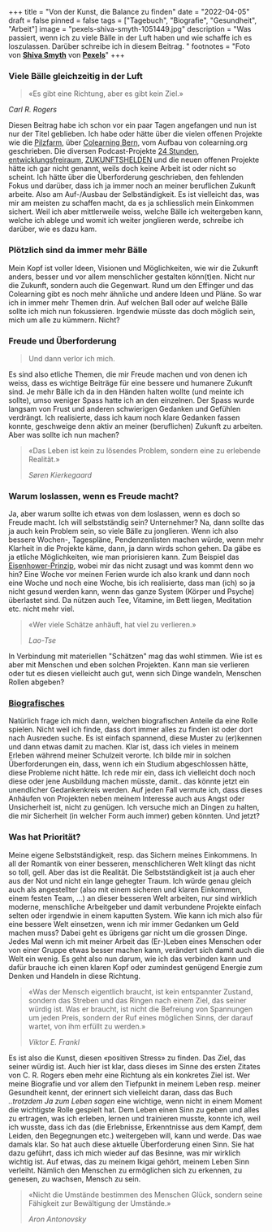 +++
title = "Von der Kunst, die Balance zu finden"
date = "2022-04-05"
draft = false
pinned = false
tags = ["Tagebuch", "Biografie", "Gesundheit", "Arbeit"]
image = "pexels-shiva-smyth-1051449.jpg"
description = "Was passiert, wenn ich zu viele Bälle in der Luft haben und wie schaffe ich es loszulassen. Darüber schreibe ich in diesem Beitrag. "
footnotes = "Foto von **[Shiva Smyth](https://www.pexels.com/de-de/@shiva-smyth-394854?utm_content=attributionCopyText&utm_medium=referral&utm_source=pexels)** von **[Pexels](https://www.pexels.com/de-de/foto/nahaufnahme-fotografie-von-gestapelten-steinen-1051449/?utm_content=attributionCopyText&utm_medium=referral&utm_source=pexels)**"
+++
### Viele Bälle gleichzeitig in der Luft

> «Es gibt eine Richtung, aber es gibt kein Ziel.»

 *Carl R. Rogers*

Diesen Beitrag habe ich schon vor ein paar Tagen angefangen und nun ist nur der Titel geblieben. Ich habe oder hätte über die vielen offenen Projekte wie die [Pilzfarm](https://www.pilzfarm.be), über [Colearning Bern](https://www.colearning.be), vom Aufbau von colearning.org geschrieben. Die diversen Podcast-Projekte [24 Stunden](https://www.24stunden.ch), [entwicklungsfreiraum](https://www.entwicklungsfreiraum.ch), [ZUKUNFTSHELDEN](https://www.zukunftshelden.ch/podcast) und die neuen offenen Projekte hätte ich gar nicht genannt, weils doch keine Arbeit ist oder nicht so scheint. Ich hätte über die Überforderung geschrieben, den fehlenden Fokus und darüber, dass ich ja immer noch an meiner beruflichen Zukunft arbeite. Also am Auf-/Ausbau der Selbständigkeit. Es ist vielleicht das, was mir am meisten zu schaffen macht, da es ja schliesslich mein Einkommen sichert. Weil ich aber mittlerweile weiss, welche Bälle ich weitergeben kann, welche ich ablege und womit ich weiter jonglieren werde, schreibe ich darüber, wie es dazu kam.  

### Plötzlich sind da immer mehr Bälle

Mein Kopf ist voller Ideen, Visionen und Möglichkeiten, wie wir die Zukunft anders, besser und vor allem menschlicher gestalten könn(t)en. Nicht nur die Zukunft, sondern auch die Gegenwart. Rund um den Effinger und das Colearning gibt es noch mehr ähnliche und andere Ideen und Pläne. So war ich in immer mehr Themen drin. Auf welchen Ball oder auf welche Bälle sollte ich mich nun fokussieren. Irgendwie müsste das doch möglich sein, mich um alle zu kümmern. Nicht? 

### Freude und Überforderung

> Und dann verlor ich mich.

Es sind also etliche Themen, die mir Freude machen und von denen ich weiss, dass es wichtige Beiträge für eine bessere und humanere Zukunft sind. Je mehr Bälle ich da in den Händen halten wollte (und meinte ich sollte), umso weniger Spass hatte ich an den einzelnen. Der Spass wurde langsam von Frust und anderen schwierigen Gedanken und Gefühlen verdrängt. Ich realisierte, dass ich kaum noch klare Gedanken fassen konnte, geschweige denn aktiv an meiner (beruflichen) Zukunft zu arbeiten. Aber was sollte ich nun machen? 

> «Das Leben ist kein zu lösendes Problem, sondern eine zu erlebende Realität.»
>
> *Søren Kierkegaard*

### Warum loslassen, wenn es Freude macht?

Ja, aber warum sollte ich etwas von dem loslassen, wenn es doch so Freude macht. Ich will selbstständig sein? Unternehmer? Na, dann sollte das ja auch kein Problem sein, so viele Bälle zu jonglieren. Wenn ich also bessere Wochen-, Tagespläne, Pendenzenlisten machen würde, wenn mehr Klarheit in die Projekte käme, dann, ja dann wirds schon gehen. Da gäbe es ja etliche Möglichkeiten, wie man priorisieren kann. Zum Beispiel das [Eisenhower-Prinzip](https://karrierebibel.de/eisenhower-prinzip/), wobei mir das nicht zusagt und was kommt denn wo hin? Eine Woche vor meinen Ferien wurde ich also krank und dann noch eine Woche und noch eine Woche, bis ich realisierte, dass man (ich) so ja nicht gesund werden kann, wenn das ganze System (Körper und Psyche) überlastet sind. Da nützen auch Tee, Vitamine, im Bett liegen, Meditation etc. nicht mehr viel. 

> «Wer viele Schätze anhäuft, hat viel zu verlieren.»
>
> *Lao-Tse*

In Verbindung mit materiellen "Schätzen" mag das wohl stimmen. Wie ist es aber mit Menschen und eben solchen Projekten. Kann man sie verlieren oder tut es diesen vielleicht auch gut, wenn sich Dinge wandeln, Menschen Rollen abgeben? 

### [Biografisches](https://www.bensblog.ch/tags/biografie/)

Natürlich frage ich mich dann, welchen biografischen Anteile da eine Rolle spielen. Nicht weil ich finde, dass dort immer alles zu finden ist oder dort nach Ausreden suche. Es ist einfach spannend, diese Muster zu (er)kennen und dann etwas damit zu machen. Klar ist, dass ich vieles in meinem Erleben während meiner Schulzeit verorte. Ich bilde mir in solchen Überforderungen ein, dass, wenn ich ein Studium abgeschlossen hätte, diese Probleme nicht hätte. Ich rede mir ein, dass ich vielleicht doch noch diese oder jene Ausbildung machen müsste, damit.. das könnte jetzt ein unendlicher Gedankenkreis werden. Auf jeden Fall vermute ich, dass dieses Anhäufen von Projekten neben meinem Interesse auch aus Angst oder Unsicherheit ist, nicht zu genügen. Ich versuche mich an Dingen zu halten, die mir Sicherheit (in welcher Form auch immer) geben könnten. Und jetzt?

### Was hat Priorität?

Meine eigene Selbstständigkeit, resp. das Sichern meines Einkommens. In all der Romantik von einer besseren, menschlicheren Welt klingt das nicht so toll, gell. Aber das ist die Realität. Die Selbstständigkeit ist ja auch eher aus der Not und nicht ein lange gehegter Traum. Ich würde genau gleich auch als angestellter (also mit einem sicheren und klaren Einkommen, einem festen Team, ...) an dieser besseren Welt arbeiten, nur sind wirklich moderne, menschliche Arbeitgeber und damit verbundene Projekte einfach selten oder irgendwie in einem kaputten System. Wie kann ich mich also für eine bessere Welt einsetzen, wenn ich mir immer Gedanken um Geld machen muss? Dabei geht es übrigens gar nicht um die grossen Dinge. Jedes Mal wenn ich mit meiner Arbeit das (Er-)Leben eines Menschen oder von einer Gruppe etwas besser machen kann, verändert sich damit auch die Welt ein wenig. Es geht also nun darum, wie ich das verbinden kann und dafür brauche ich einen klaren Kopf oder zumindest genügend Energie zum Denken und Handeln in diese Richtung. 

> «Was der Mensch eigentlich braucht, ist kein entspannter Zustand, sondern das Streben und das Ringen nach einem Ziel, das seiner würdig ist. Was er braucht, ist nicht die Befreiung von Spannungen um jeden Preis, sondern der Ruf eines möglichen Sinns, der darauf wartet, von ihm erfüllt zu werden.» 
>
> *Viktor E. Frankl*

Es ist also die Kunst, diesen «positiven Stress» zu finden. Das Ziel, das seiner würdig ist. Auch hier ist klar, dass dieses im Sinne des ersten Zitates von C. R. Rogers eben mehr eine Richtung als ein konkretes Ziel ist. Wer meine Biografie und vor allem den Tiefpunkt in meinem Leben resp. meiner Gesundheit kennt, der erinnert sich vielleicht daran, dass das Buch *..trotzdem Ja zum Leben sagen* eine wichtige, wenn nicht in einem Moment die wichtigste Rolle gespielt hat. Dem Leben einen Sinn zu geben und alles zu ertragen, was ich erleben, lernen und trainieren musste, konnte ich, weil ich wusste, dass ich das (die Erlebnisse, Erkenntnisse aus dem Kampf, dem Leiden, den Begegnungen etc.) weitergeben will, kann und werde. Das wae damals klar. So hat auch diese aktuelle Überforderung einen Sinn. Sie hat dazu geführt, dass ich mich wieder auf das Besinne, was mir wirklich wichtig ist. Auf etwas, das zu meinem Ikigai gehört, meinem Leben Sinn verleiht. Nämlich den Menschen zu ermöglichen sich zu erkennen, zu genesen, zu wachsen, Mensch zu sein.

> «Nicht die Umstände bestimmen des Menschen Glück, sondern seine Fähigkeit zur Bewältigung der Umstände.» 
>
> *Aron Antonovsky*